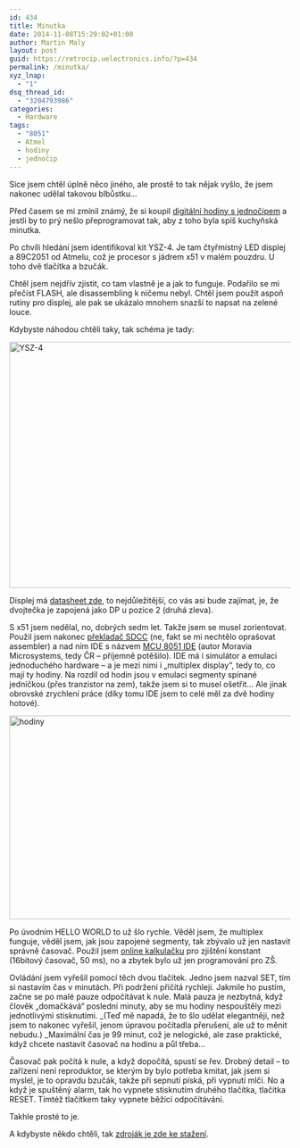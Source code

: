 ```yaml
---
id: 434
title: Minutka
date: 2014-11-08T15:29:02+01:00
author: Martin Maly
layout: post
guid: https://retrocip.uelectronics.info/?p=434
permalink: /minutka/
xyz_lnap:
  - "1"
dsq_thread_id:
  - "3204793986"
categories:
  - Hardware
tags:
  - "8051"
  - Atmel
  - hodiny
  - jednočip
---
```

Sice jsem chtěl úplně něco jiného, ale prostě to tak nějak vyšlo, že jsem nakonec udělal takovou blbůstku&#8230;

<!--more-->

Před časem se mi zmínil známý, že si koupil [digitální hodiny s jednočipem](https://rover.ebay.com/rover/1/711-53200-19255-0/1?icep_ff3=9&pub=5575085282&toolid=10001&campid=5337564113&customid=&icep_uq=C51+4+Bits+Digital+LED+Electronic+Clock&icep_sellerId=&icep_ex_kw=&icep_sortBy=12&icep_catId=175745&icep_minPrice=&icep_maxPrice=&ipn=psmain&icep_vectorid=229466&kwid=902099&mtid=824&kw=lg) a jestli by to prý nešlo přeprogramovat tak, aby z toho byla spíš kuchyňská minutka.

Po chvíli hledání jsem identifikoval kit YSZ-4. Je tam čtyřmístný LED displej a 89C2051 od Atmelu, což je procesor s jádrem x51 v malém pouzdru. U toho dvě tlačítka a bzučák.

Chtěl jsem nejdřív zjistit, co tam vlastně je a jak to funguje. Podařilo se mi přečíst FLASH, ale disassembling k ničemu nebyl. Chtěl jsem použít aspoň rutiny pro displej, ale pak se ukázalo mnohem snazší to napsat na zelené louce.

Kdybyste náhodou chtěli taky, tak schéma je tady:

<img loading="lazy" class="aligncenter size-medium wp-image-435" src="https://retrocip.uelectronics.info/wp-content/uploads/sites/6/2014/11/pafnuc-schema-650x441.png" alt="YSZ-4" width="650" height="441" srcset="https://retrocip.cz/wp-content/uploads/sites/6/2014/11/pafnuc-schema-650x441.png 650w, https://retrocip.cz/wp-content/uploads/sites/6/2014/11/pafnuc-schema.png 654w" sizes="(max-width: 650px) 100vw, 650px" /> 

Displej má [datasheet zde](https://www.kz68.com/detail/2891/20130916/2Y11642681.html), to nejdůležitější, co vás asi bude zajímat, je, že dvojtečka je zapojená jako DP u pozice 2 (druhá zleva).

S x51 jsem nedělal, no, dobrých sedm let. Takže jsem se musel zorientovat. Použil jsem nakonec [překladač SDCC](https://sdcc.sourceforge.net/) (ne, fakt se mi nechtělo oprašovat assembler) a nad ním IDE s názvem [MCU 8051 IDE](https://www.moravia-microsystems.com/mcu-8051-ide/) (autor Moravia Microsystems, tedy ČR &#8211; příjemně potěšilo). IDE má i simulátor a emulaci jednoduchého hardware &#8211; a je mezi nimi i &#8222;multiplex display&#8220;, tedy to, co mají ty hodiny. Na rozdíl od hodin jsou v emulaci segmenty spínané jedničkou (přes tranzistor na zem), takže jsem si to musel ošetřit&#8230; Ale jinak obrovské zrychlení práce (díky tomu IDE jsem to celé měl za dvě hodiny hotové).

<img loading="lazy" class="aligncenter size-medium wp-image-436" src="https://retrocip.uelectronics.info/wp-content/uploads/sites/6/2014/11/hodiny-650x365.jpg" alt="hodiny" width="650" height="365" srcset="https://retrocip.cz/wp-content/uploads/sites/6/2014/11/hodiny-650x365.jpg 650w, https://retrocip.cz/wp-content/uploads/sites/6/2014/11/hodiny.jpg 800w" sizes="(max-width: 650px) 100vw, 650px" /> 

Po úvodním HELLO WORLD to už šlo rychle. Věděl jsem, že multiplex funguje, věděl jsem, jak jsou zapojené segmenty, tak zbývalo už jen nastavit správně časovač. Použil jsem [online kalkulačku](https://www.easycalculation.com/engineering/electrical/uc-time-delay.php) pro zjištění konstant (16bitový časovač, 50 ms), no a zbytek bylo už jen programování pro ZŠ.

Ovládání jsem vyřešil pomocí těch dvou tlačítek. Jedno jsem nazval SET, tím si nastavím čas v minutách. Při podržení přičítá rychleji. Jakmile ho pustím, začne se po malé pauze odpočítávat k nule. Malá pauza je nezbytná, když člověk &#8222;domačkává&#8220; poslední minuty, aby se mu hodiny nespouštěly mezi jednotlivými stisknutími. _(Teď mě napadá, že to šlo udělat elegantněji, než jsem to nakonec vyřešil, jenom úpravou počítadla přerušení, ale už to měnit nebudu.) _Maximální čas je 99 minut, což je nelogické, ale zase praktické, když chcete nastavit časovač na hodinu a půl třeba&#8230;



Časovač pak počítá k nule, a když dopočítá, spustí se řev. Drobný detail &#8211; to zařízení není reproduktor, se kterým by bylo potřeba kmitat, jak jsem si myslel, je to opravdu bzučák, takže při sepnutí píská, při vypnutí mlčí. No a když je spuštěný alarm, tak ho vypnete stisknutím druhého tlačítka, tlačítka RESET. Tímtéž tlačítkem taky vypnete běžící odpočítávání.

  
Takhle prosté to je.

A kdybyste někdo chtěli, tak [zdroják je zde ke stažení](https://github.com/maly/51clock).